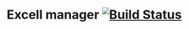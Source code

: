 # Excell manager [![Build Status](https://travis-ci.org/GeorgiyII/excell_lib.svg?branch=master)](https://travis-ci.org/GeorgiyII/excell_lib)
